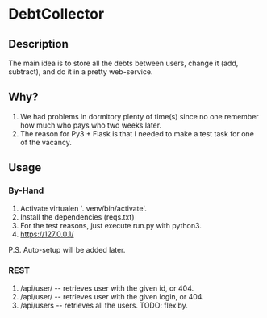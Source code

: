 # DebtCollector

## Description
The main idea is to store all the debts between users, change it (add, subtract), and do it in a pretty web-service.

## Why?
1. We had problems in dormitory plenty of time(s) since no one remember how much who pays who two weeks later.
2. The reason for Py3 + Flask is that I needed to make a test task for one of the vacancy.

## Usage

### By-Hand
1. Activate virtualen '. venv/bin/activate'.
2. Install the dependencies (reqs.txt)
3. For the test reasons, just execute run.py with python3.
4. https://127.0.0.1/

P.S. Auto-setup will be added later.

### REST
1. /api/user/<id> -- retrieves user with the given id, or 404.
2. /api/user/<login> -- retrieves user with the given login, or 404.
3. /api/users -- retrieves all the users. TODO: flexiby.
